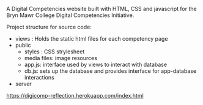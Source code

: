 A Digital Competencies website built with HTML, CSS and javascript for the Bryn Mawr College Digital Competencies Initiative.

Project structure for source code:
- views    : Holds the static html files for each competency page
- public
  - styles : CSS strylesheet
  - media files: image resources
  - app.js: interface used by views to interact with database
  - db.js: sets up the database and provides interface for app-database interactions
- server


https://digicomp-reflection.herokuapp.com/index.html


